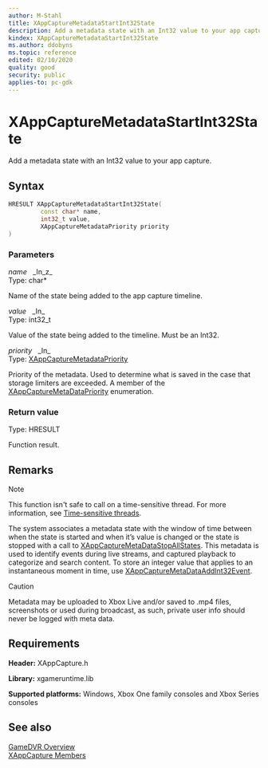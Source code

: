```yaml
---
author: M-Stahl
title: XAppCaptureMetadataStartInt32State
description: Add a metadata state with an Int32 value to your app capture.
kindex: XAppCaptureMetadataStartInt32State
ms.author: ddobyns
ms.topic: reference
edited: 02/10/2020
quality: good
security: public
applies-to: pc-gdk
---
```


# XAppCaptureMetadataStartInt32State  

Add a metadata state with an Int32 value to your app capture.  

## Syntax  
  
```cpp
HRESULT XAppCaptureMetadataStartInt32State(  
         const char* name,  
         int32_t value,  
         XAppCaptureMetadataPriority priority  
)  
```  
  
### Parameters  
  
*name* &nbsp;&nbsp;\_In\_z\_  
Type: char*  

  
Name of the state being added to the app capture timeline.  


*value* &nbsp;&nbsp;\_In\_  
Type: int32_t  

  
Value of the state being added to the timeline. Must be an Int32.  


*priority* &nbsp;&nbsp;\_In\_  
Type: [XAppCaptureMetadataPriority](../enums/xappcapturemetadatapriority.md)  

  
Priority of the metadata. Used to determine what is saved in the case that storage limiters are exceeded. A member of the [XAppCaptureMetaDataPriority](../enums/xappcapturemetadatapriority.md) enumeration.  


  
### Return value
Type: HRESULT
  
Function result.  
  
## Remarks  
  > [!NOTE]
> This function isn't safe to call on a time-sensitive thread. For more information, see [Time-sensitive threads](../../../../system/overviews/time-sensitive-threads.md).  
  
The system associates a metadata state with the window of time between when the state is started and when it’s value is changed or the state is stopped with a call to [XAppCaptureMetaDataStopAllStates](xappcapturemetadatastopallstates.md). This metadata is used to identify events during live streams, and captured playback to categorize and search content. To store an integer value that applies to an instantaneous moment in time, use [XAppCaptureMetaDataAddInt32Event](xappcapturemetadataaddint32event.md).  
  
> [!CAUTION]
> Metadata may be uploaded to Xbox Live and/or saved to .mp4 files, screenshots or used during broadcast, as such, private user info should never be logged with meta data.  
  
## Requirements  
  
**Header:** XAppCapture.h
  
**Library:** xgameruntime.lib
  
**Supported platforms:** Windows, Xbox One family consoles and Xbox Series consoles  
  
## See also  
[GameDVR Overview](../../../../system/overviews/gamedvr-broadcast.md)  
[XAppCapture Members](../xappcapture_members.md)  
  
  
